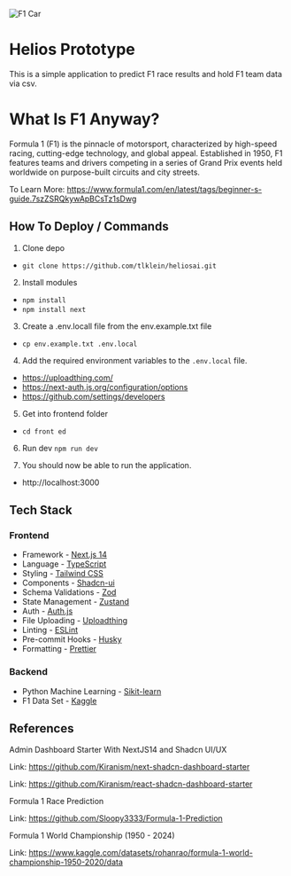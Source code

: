 ![F1 Car](https://www.si.com/.image/t_share/MjA0NjUwMDM0NDcyNDI5MTU3/red-bull.jpg)

# Helios Prototype
This is a simple application to predict F1 race results and hold F1 team data via csv. 


# What Is F1 Anyway?
Formula 1 (F1) is the pinnacle of motorsport, characterized by high-speed racing, cutting-edge technology, and global appeal. Established in 1950, F1 features teams and drivers competing in a series of Grand Prix events held worldwide on purpose-built circuits and city streets. 

To Learn More: https://www.formula1.com/en/latest/tags/beginner-s-guide.7szZSRQkywApBCsTz1sDwg


## How To Deploy / Commands
1. Clone depo
- `git clone https://github.com/tlklein/heliosai.git`

2. Install modules
- `npm install`
- `npm install next`

3. Create a .env.locall file from the env.example.txt file
- `cp env.example.txt .env.local`

4. Add the required environment variables to the `.env.local` file.
- https://uploadthing.com/
- https://next-auth.js.org/configuration/options
- https://github.com/settings/developers 

5. Get into frontend folder
- `cd front ed`

6. Run dev 
`npm run dev`

7. You should now be able to run the application. 
- http://localhost:3000


## Tech Stack
### Frontend
- Framework - [Next.js 14](https://nextjs.org/13)
- Language - [TypeScript](https://www.typescriptlang.org)
- Styling - [Tailwind CSS](https://tailwindcss.com)
- Components - [Shadcn-ui](https://ui.shadcn.com)
- Schema Validations - [Zod](https://zod.dev)
- State Management - [Zustand](https://zustand-demo.pmnd.rs)
- Auth - [Auth.js](https://authjs.dev/)
- File Uploading - [Uploadthing](https://uploadthing.com)
- Linting - [ESLint](https://eslint.org)
- Pre-commit Hooks - [Husky](https://typicode.github.io/husky/)
- Formatting - [Prettier](https://prettier.io)

### Backend 
- Python Machine Learning - [Sikit-learn](https://scikit-learn.org/stable/index.html)
- F1 Data Set - [Kaggle](https://www.kaggle.com/datasets/rohanrao/formula-1-world-championship-1950-2020/data)

## References
Admin Dashboard Starter With NextJS14 and Shadcn UI/UX

Link: https://github.com/Kiranism/next-shadcn-dashboard-starter

Link: https://github.com/Kiranism/react-shadcn-dashboard-starter

Formula 1 Race Prediction 

Link: https://github.com/Sloopy3333/Formula-1-Prediction 

Formula 1 World Championship (1950 - 2024) 

Link: https://www.kaggle.com/datasets/rohanrao/formula-1-world-championship-1950-2020/data 